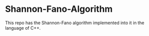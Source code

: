 # Shannon-Fano-Algorithm
This repo has the Shannon-Fano algorithm implemented into it in the language of C++.
